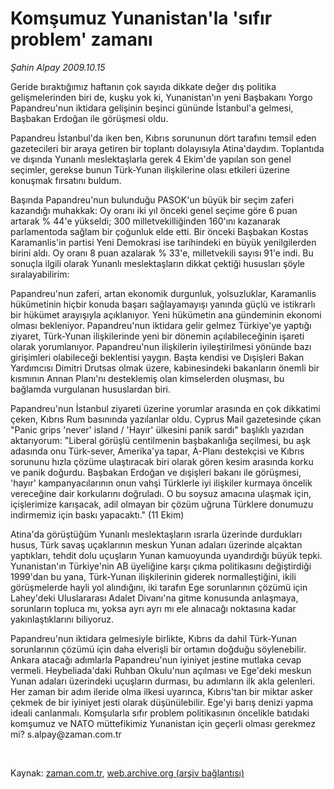 # Komşumuz Yunanistan'la 'sıfır problem' zamanı

*Şahin Alpay 2009.10.15*

<tr><td class="metin" colspan="2" style="padding-top: 20px; padding-left: 5px; padding-right: 10px;">Geride bıraktığımız haftanın çok sayıda dikkate değer dış politika gelişmelerinden biri de, kuşku yok ki, Yunanistan'ın yeni Başbakanı Yorgo Papandreu'nun iktidara gelişinin beşinci gününde İstanbul'a gelmesi, Başbakan Erdoğan ile görüşmesi oldu.</td></tr><tr><td class="metin" colspan="2" style="padding-top: 20px; padding-left: 5px; padding-right: 10px;"><p> Papandreu İstanbul'da iken ben, Kıbrıs sorununun dört tarafını temsil eden gazetecileri bir araya getiren bir toplantı dolayısıyla Atina'daydım. Toplantıda ve dışında Yunanlı meslektaşlarla gerek 4 Ekim'de yapılan son genel seçimler, gerekse bunun Türk-Yunan ilişkilerine olası etkileri üzerine konuşmak fırsatını buldum.
<p> Başında Papandreu'nun bulunduğu PASOK'un büyük bir seçim zaferi kazandığı muhakkak: Oy oranı iki yıl önceki genel seçime göre 6 puan artarak % 44'e yükseldi; 300 milletvekilliğinden 160'ını kazanarak parlamentoda sağlam bir çoğunluk elde etti. Bir önceki Başbakan Kostas Karamanlis'in partisi Yeni Demokrasi ise tarihindeki en büyük yenilgilerden birini aldı. Oy oranı 8 puan azalarak % 33'e, milletvekili sayısı 91'e indi. Bu sonuçla ilgili olarak Yunanlı meslektaşların dikkat çektiği hususları şöyle sıralayabilirim:
<p> Papandreu'nun zaferi, artan ekonomik durgunluk, yolsuzluklar, Karamanlis hükümetinin hiçbir konuda başarı sağlayamayışı yanında güçlü ve istikrarlı bir hükümet arayışıyla açıklanıyor. Yeni hükümetin ana gündeminin ekonomi olması bekleniyor. Papandreu'nun iktidara gelir gelmez Türkiye'ye yaptığı ziyaret, Türk-Yunan ilişkilerinde yeni bir dönemin açılabileceğinin işareti olarak yorumlanıyor. Papandreu'nun ilişkilerin iyileştirilmesi yönünde bazı girişimleri olabileceği beklentisi yaygın. Başta kendisi ve Dışişleri Bakan Yardımcısı Dimitri Drutsas olmak üzere, kabinesindeki bakanların önemli bir kısmının Annan Planı'nı desteklemiş olan kimselerden oluşması, bu bağlamda vurgulanan hususlardan biri.
<p> Papandreu'nun İstanbul ziyareti üzerine yorumlar arasında en çok dikkatimi çeken, Kıbrıs Rum basınında yazılanlar oldu. Cyprus Mail gazetesinde çıkan "Panic grips 'never' island / 'Hayır' ülkesini panik sardı" başlıklı yazıdan aktarıyorum: "Liberal görüşlü centilmenin başbakanlığa seçilmesi, bu aşk adasında onu Türk-sever, Amerika'ya tapar, A-Planı destekçisi ve Kıbrıs sorununu hızla çözüme ulaştıracak biri olarak gören kesim arasında korku ve panik doğurdu. Başbakan Erdoğan ve dışişleri bakanı ile görüşmesi, 'hayır' kampanyacılarının onun vahşi Türklerle iyi ilişkiler kurmaya öncelik vereceğine dair korkularını doğruladı. O bu soysuz amacına ulaşmak için, içişlerimize karışacak, adil olmayan bir çözüm uğruna Türklere donumuzu indirmemiz için baskı yapacaktı." (11 Ekim)
<p> Atina'da görüştüğüm Yunanlı meslektaşların ısrarla üzerinde durdukları husus, Türk savaş uçaklarının meskun Yunan adaları üzerinde alçaktan yaptıkları, tehdit dolu uçuşların Yunan kamuoyunda uyandırdığı büyük tepki. Yunanistan'ın Türkiye'nin AB üyeliğine karşı çıkma politikasını değiştirdiği 1999'dan bu yana, Türk-Yunan ilişkilerinin giderek normalleştiğini, ikili görüşmelerde hayli yol alındığını, iki tarafın Ege sorunlarının çözümü için Lahey'deki Uluslararası Adalet Divanı'na gitme konusunda anlaşmaya, sorunların topluca mı, yoksa ayrı ayrı mı ele alınacağı noktasına kadar yakınlaştıklarını biliyoruz.
<p> Papandreu'nun iktidara gelmesiyle birlikte, Kıbrıs da dahil Türk-Yunan sorunlarının çözümü için daha elverişli bir ortamın doğduğu söylenebilir. Ankara atacağı adımlarla Papandreu'nun iyiniyet jestine mutlaka cevap vermeli. Heybeliada'daki Ruhban Okulu'nun açılması ve Ege'deki meskun Yunan adaları üzerindeki uçuşların durması, bu adımların ilk akla gelenleri. Her zaman bir adım ileride olma ilkesi uyarınca, Kıbrıs'tan bir miktar asker çekmek de bir iyiniyet jesti olarak düşünülebilir. Ege'yi barış denizi yapma ideali canlanmalı. Komşularla sıfır problem politikasının öncelikle batıdaki komşumuz ve NATO müttefikimiz Yunanistan için geçerli olması gerekmez mi? s.alpay@zaman.com.tr 
<p><br/></p></p></p></p></p></p></p></td></tr>

Kaynak: [zaman.com.tr](http://zaman.com.tr/yazar.do?yazino=903540), [web.archive.org (arşiv bağlantısı)](http://web.archive.org/web/20091019221048/http://www.zaman.com.tr:80/yazar.do?yazino=903540)
